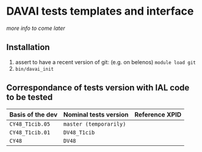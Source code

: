DAVAI tests templates and interface
===================================

_more info to come later_

Installation
------------

1. assert to have a recent version of git:
   (e.g. on belenos) `module load git`
2. `bin/davai_init`

Correspondance of tests version with IAL code to be tested
----------------------------------------------------------

| Basis of the dev | Nominal tests version | Reference XPID |
|:-----------------|:----------------------|:---------------|
| `CY48_T1cib.05` | `master (temporarily)` | |
| `CY48_T1cib.01` | `DV48_T1cib` | |
| `CY48` | `DV48` | |

